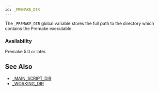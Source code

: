 ```yaml
---
id: _PREMAKE_DIR
---
```


The `_PREMAKE_DIR` global variable stores the full path to the directory which contains the Premake executable.

### Availability ###

Premake 5.0 or later.

## See Also ##

* [_MAIN_SCRIPT_DIR](premake_MAIN_SCRIPT_DIR.md)
* [_WORKING_DIR](premake_WORKING_DIR.md)
